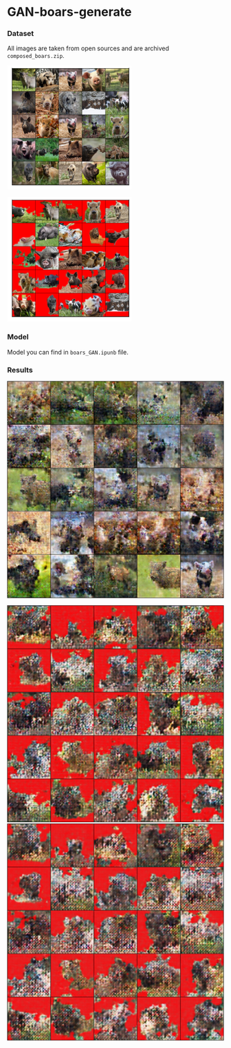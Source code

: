 # GAN-boars-generate

### Dataset

All images are taken from open sources and are archived `composed_boars.zip`.

![batch](batch_boars.png)

![masked](masked_boars.png)

### Model

Model you can find in `boars_GAN.ipunb` file.

### Results

![generated](generated-images-0999.png)

![score](best_score.png)
![loss](best_loss.png)
